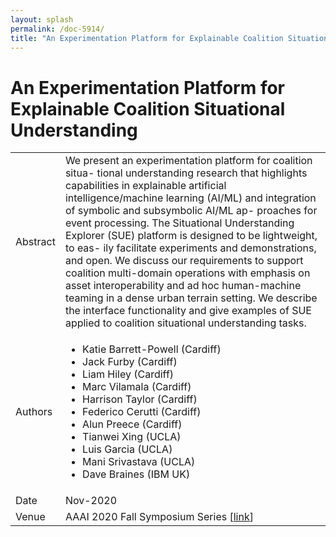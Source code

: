 ```yaml
---
layout: splash
permalink: /doc-5914/
title: "An Experimentation Platform for Explainable Coalition Situational Understanding"
---
```


# An Experimentation Platform for Explainable Coalition Situational Understanding

<table>
    <tbody>
    <tr>
        <td>Abstract</td>
        <td>We present an experimentation platform for coalition situa- tional understanding research that highlights capabilities in explainable artificial intelligence/machine learning (AI/ML) and integration of symbolic and subsymbolic AI/ML ap- proaches for event processing. The Situational Understanding Explorer (SUE) platform is designed to be lightweight, to eas- ily facilitate experiments and demonstrations, and open. We discuss our requirements to support coalition multi-domain operations with emphasis on asset interoperability and ad hoc human-machine teaming in a dense urban terrain setting. We describe the interface functionality and give examples of SUE applied to coalition situational understanding tasks.</td>
    </tr>
    <tr>
        <td>Authors</td>
        <td>
            <ul>
                <li>Katie Barrett-Powell (Cardiff)</li>
                <li>Jack Furby (Cardiff)</li>
                <li>Liam Hiley (Cardiff)</li>
                <li>Marc Vilamala (Cardiff)</li>
                <li>Harrison Taylor (Cardiff)</li>
                <li>Federico Cerutti (Cardiff)</li>
                <li>Alun Preece (Cardiff)</li>
                <li>Tianwei Xing (UCLA)</li>
                <li>Luis Garcia (UCLA)</li>
                <li>Mani Srivastava (UCLA)</li>
                <li>Dave Braines (IBM UK)</li>
            </ul>
        </td>
    </tr>
    <tr>
        <td>Date</td>
        <td>Nov-2020</td>
    </tr>
    <tr>
        <td>Venue</td>
        <td>AAAI 2020 Fall Symposium Series [<a href="https://arxiv.org/abs/2010.14388">link</a>]</td>
    </tr>
    </tbody>
</table>
